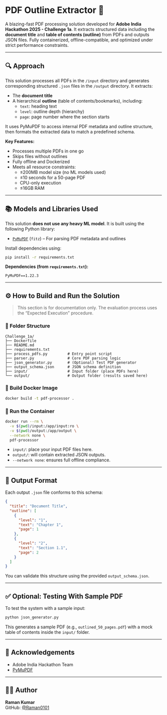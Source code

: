 # PDF Outline Extractor 📖

A blazing-fast PDF processing solution developed for **Adobe India Hackathon 2025 - Challenge 1a**. It extracts structured data including the **document title** and **table of contents (outline)** from PDFs and outputs JSON files. Fully containerized, offline-compatible, and optimized under strict performance constraints.

---

## 🔍 Approach

This solution processes all PDFs in the `/input` directory and generates corresponding structured `.json` files in the `/output` directory. It extracts:
- The **document title**
- A hierarchical **outline** (table of contents/bookmarks), including:
  - `text`: heading text
  - `level`: outline depth (hierarchy)
  - `page`: page number where the section starts

It uses PyMuPDF to access internal PDF metadata and outline structure, then formats the extracted data to match a predefined schema.

**Key Features:**
- Processes multiple PDFs in one go
- Skips files without outlines
- Fully offline and Dockerized
- Meets all resource constraints:
  - ≤200MB model size (no ML models used)
  - ≤10 seconds for a 50-page PDF
  - CPU-only execution
  - ≤16GB RAM

---

## 📚 Models and Libraries Used

This solution **does not use any heavy ML model**. It is built using the following Python library:

- [`PyMuPDF`](https://pymupdf.readthedocs.io/en/latest/) (`fitz`) – For parsing PDF metadata and outlines

Install dependencies using:

```bash
pip install -r requirements.txt
```

**Dependencies (from `requirements.txt`):**

```
PyMuPDF==1.22.3
```

---

## ⚙️ How to Build and Run the Solution

> This section is for documentation only. The evaluation process uses the “Expected Execution” procedure.

### 📁 Folder Structure

```
Challenge_1a/
├── Dockerfile
├── README.md
├── requirements.txt
├── process_pdfs.py         # Entry point script
├── parser.py               # Core PDF parsing logic
├── json_generator.py       # (Optional) Test PDF generator
├── output_schema.json      # JSON schema definition
├── input/                  # Input folder (place PDFs here)
└── output/                 # Output folder (results saved here)
```

### 🐳 Build Docker Image

```bash
docker build -t pdf-processor .
```

### 🐳 Run the Container

```bash
docker run --rm \
  -v $(pwd)/input:/app/input:ro \
  -v $(pwd)/output:/app/output \
  --network none \
  pdf-processor
```

- `input/`: place your input PDF files here.
- `output/`: will contain extracted JSON outputs.
- `--network none`: ensures full offline compliance.

---

## 🧪 Output Format

Each output `.json` file conforms to this schema:

```json
{
  "title": "Document Title",
  "outline": [
    {
      "level": "1",
      "text": "Chapter 1",
      "page": 1
    },
    {
      "level": "2",
      "text": "Section 1.1",
      "page": 2
    }
  ]
}
```

You can validate this structure using the provided `output_schema.json`.

---

## ✅ Optional: Testing With Sample PDF

To test the system with a sample input:

```bash
python json_generator.py
```

This generates a sample PDF (e.g., `outlined_50_pages.pdf`) with a mock table of contents inside the `input/` folder.

---

## 🙏 Acknowledgements

- Adobe India Hackathon Team
- [PyMuPDF](https://pymupdf.readthedocs.io/en/latest/)

---

## 👨‍💻 Author

**Raman Kumar**  
GitHub: [@Raman0101](https://github.com/Raman0101)
